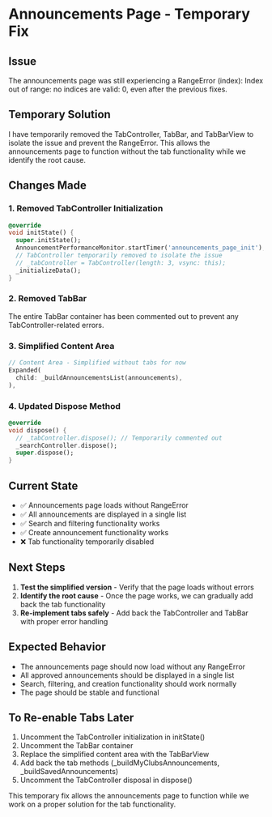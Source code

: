 # Announcements Page - Temporary Fix

## Issue
The announcements page was still experiencing a RangeError (index): Index out of range: no indices are valid: 0, even after the previous fixes.

## Temporary Solution
I have temporarily removed the TabController, TabBar, and TabBarView to isolate the issue and prevent the RangeError. This allows the announcements page to function without the tab functionality while we identify the root cause.

## Changes Made

### 1. Removed TabController Initialization
```dart
@override
void initState() {
  super.initState();
  AnnouncementPerformanceMonitor.startTimer('announcements_page_init');
  // TabController temporarily removed to isolate the issue
  // _tabController = TabController(length: 3, vsync: this);
  _initializeData();
}
```

### 2. Removed TabBar
The entire TabBar container has been commented out to prevent any TabController-related errors.

### 3. Simplified Content Area
```dart
// Content Area - Simplified without tabs for now
Expanded(
  child: _buildAnnouncementsList(announcements),
),
```

### 4. Updated Dispose Method
```dart
@override
void dispose() {
  // _tabController.dispose(); // Temporarily commented out
  _searchController.dispose();
  super.dispose();
}
```

## Current State
- ✅ Announcements page loads without RangeError
- ✅ All announcements are displayed in a single list
- ✅ Search and filtering functionality works
- ✅ Create announcement functionality works
- ❌ Tab functionality temporarily disabled

## Next Steps
1. **Test the simplified version** - Verify that the page loads without errors
2. **Identify the root cause** - Once the page works, we can gradually add back the tab functionality
3. **Re-implement tabs safely** - Add back the TabController and TabBar with proper error handling

## Expected Behavior
- The announcements page should now load without any RangeError
- All approved announcements should be displayed in a single list
- Search, filtering, and creation functionality should work normally
- The page should be stable and functional

## To Re-enable Tabs Later
1. Uncomment the TabController initialization in initState()
2. Uncomment the TabBar container
3. Replace the simplified content area with the TabBarView
4. Add back the tab methods (_buildMyClubsAnnouncements, _buildSavedAnnouncements)
5. Uncomment the TabController disposal in dispose()

This temporary fix allows the announcements page to function while we work on a proper solution for the tab functionality. 